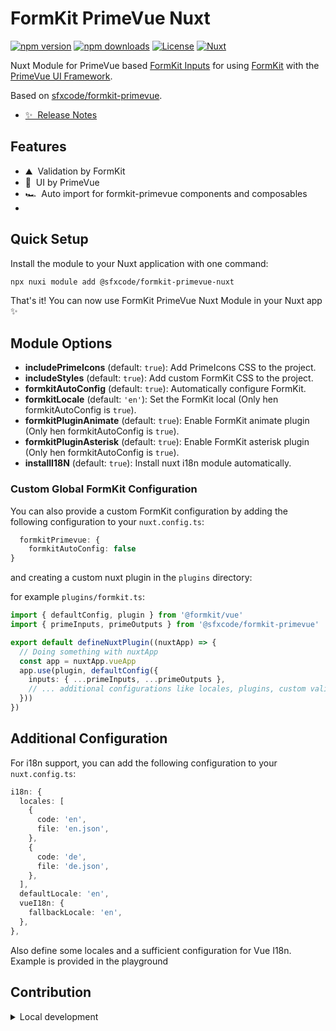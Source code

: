 # FormKit PrimeVue Nuxt

[![npm version][npm-version-src]][npm-version-href]
[![npm downloads][npm-downloads-src]][npm-downloads-href]
[![License][license-src]][license-href]
[![Nuxt][nuxt-src]][nuxt-href]


Nuxt Module for PrimeVue based [FormKit Inputs](https://sfxcode.github.io/formkit-primevue/guide/inputs.html) for using [FormKit](https://formkit.com/) with the [PrimeVue UI Framework](https://www.primefaces.org/primevue/#/).

Based on [sfxcode/formkit-primevue](https://github.com/sfxcode/formkit-primevue).

- [✨ &nbsp;Release Notes](/CHANGELOG.md)

## Features

<!-- Highlight some of the features your module provide here -->
- ⛰ &nbsp;Validation by FormKit
- 🚠 &nbsp;UI by PrimeVue
- 🏎 &nbsp;Auto import for formkit-primevue components and composables
- 
## Quick Setup

Install the module to your Nuxt application with one command:

```bash
npx nuxi module add @sfxcode/formkit-primevue-nuxt
```

That's it! You can now use FormKit PrimeVue Nuxt Module in your Nuxt app ✨

## Module Options

- **includePrimeIcons** (default: `true`): Add PrimeIcons CSS to the project.
- **includeStyles** (default: `true`): Add custom FormKit CSS to the project.
- **formkitAutoConfig** (default: `true`): Automatically configure FormKit.
- **formkitLocale** (default: `'en'`): Set the FormKit local (Only hen formkitAutoConfig is `true`).
- **formkitPluginAnimate** (default: `true`): Enable FormKit animate plugin (Only hen formkitAutoConfig is `true`).
- **formkitPluginAsterisk** (default: `true`): Enable FormKit asterisk plugin (Only hen formkitAutoConfig is `true`).
- **installI18N** (default: `true`): Install nuxt i18n module automatically.

### Custom Global FormKit Configuration

You can also provide a custom FormKit configuration by adding the following configuration to your `nuxt.config.ts`:

```ts
  formkitPrimevue: {
    formkitAutoConfig: false
}
```

and creating a custom nuxt plugin in the `plugins` directory:

for example `plugins/formkit.ts`:
```ts
import { defaultConfig, plugin } from '@formkit/vue'
import { primeInputs, primeOutputs } from '@sfxcode/formkit-primevue'

export default defineNuxtPlugin((nuxtApp) => {
  // Doing something with nuxtApp
  const app = nuxtApp.vueApp
  app.use(plugin, defaultConfig({
    inputs: { ...primeInputs, ...primeOutputs },
    // ... additional configurations like locales, plugins, custom validations etc.
  }))
})

````
## Additional Configuration

For i18n support, you can add the following configuration to your `nuxt.config.ts`:

```ts
i18n: {
  locales: [
    {
      code: 'en',
      file: 'en.json',
    },
    {
      code: 'de',
      file: 'de.json',
    },
  ],
  defaultLocale: 'en',
  vueI18n: {
    fallbackLocale: 'en',
  },
},
```

Also define some locales and a sufficient configuration for Vue I18n.
Example is provided in the playground

## Contribution

<details>
  <summary>Local development</summary>
  
  ```bash
  # Install dependencies
  npm install
  
  # Generate type stubs
  npm run dev:prepare
  
  # Develop with the playground
  npm run dev
  
  # Build the playground
  npm run dev:build
  
  # Run ESLint
  npm run lint
  
  # Run Vitest
  npm run test
  npm run test:watch
  
  # Release new version
  npm run release
  ```

</details>


<!-- Badges -->
[npm-version-src]: https://img.shields.io/npm/v/@sfxcode/formkit-primevue-nuxt/latest.svg?style=flat&colorA=020420&colorB=00DC82
[npm-version-href]: https://npmjs.com/package/@sfxcode/formkit-primevue-nuxt

[npm-downloads-src]: https://img.shields.io/npm/dm/@sfxcode/formkit-primevue-nuxt.svg?style=flat&colorA=020420&colorB=00DC82
[npm-downloads-href]: https://npm.chart.dev/@sfxcode/formkit-primevue-nuxt

[license-src]: https://img.shields.io/npm/l/@sfxcode/formkit-primevue-nuxt.svg?style=flat&colorA=020420&colorB=00DC82
[license-href]: https://npmjs.com/package/@sfxcode/formkit-primevue-nuxt

[nuxt-src]: https://img.shields.io/badge/Nuxt-020420?logo=nuxt.js
[nuxt-href]: https://nuxt.com

